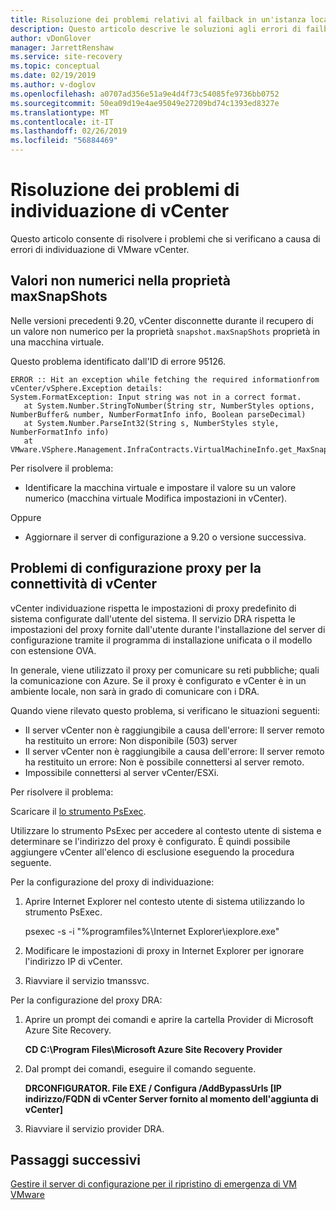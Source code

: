 ```yaml
---
title: Risoluzione dei problemi relativi al failback in un'istanza locale durante il ripristino di emergenza di macchine virtuali VMware in Azure con Azure Site Recovery | Microsoft Docs
description: Questo articolo descrive le soluzioni agli errori di failback e riprotezione che possono verificarsi durante il ripristino di emergenza di macchine virtuali VMware in Azure con Azure Site Recovery.
author: vDonGlover
manager: JarrettRenshaw
ms.service: site-recovery
ms.topic: conceptual
ms.date: 02/19/2019
ms.author: v-doglov
ms.openlocfilehash: a0707ad356e51a9e4d4f73c54085fe9736bb0752
ms.sourcegitcommit: 50ea09d19e4ae95049e27209bd74c1393ed8327e
ms.translationtype: MT
ms.contentlocale: it-IT
ms.lasthandoff: 02/26/2019
ms.locfileid: "56884469"
---
```

# <a name="troubleshoot-vcenter-discovery-failures"></a>Risoluzione dei problemi di individuazione di vCenter

Questo articolo consente di risolvere i problemi che si verificano a causa di errori di individuazione di VMware vCenter.

## <a name="non-numeric-values-in-the-maxsnapshots-property"></a>Valori non numerici nella proprietà maxSnapShots

Nelle versioni precedenti 9.20, vCenter disconnette durante il recupero di un valore non numerico per la proprietà `snapshot.maxSnapShots` proprietà in una macchina virtuale.

Questo problema identificato dall'ID di errore 95126.

    ERROR :: Hit an exception while fetching the required informationfrom vCenter/vSphere.Exception details:
    System.FormatException: Input string was not in a correct format.
       at System.Number.StringToNumber(String str, NumberStyles options, NumberBuffer& number, NumberFormatInfo info, Boolean parseDecimal)
       at System.Number.ParseInt32(String s, NumberStyles style, NumberFormatInfo info)
       at VMware.VSphere.Management.InfraContracts.VirtualMachineInfo.get_MaxSnapshots()
    
Per risolvere il problema:

- Identificare la macchina virtuale e impostare il valore su un valore numerico (macchina virtuale Modifica impostazioni in vCenter).

Oppure

- Aggiornare il server di configurazione a 9.20 o versione successiva.

## <a name="proxy-configuration-issues-for-vcenter-connectivity"></a>Problemi di configurazione proxy per la connettività di vCenter

vCenter individuazione rispetta le impostazioni di proxy predefinito di sistema configurate dall'utente del sistema. Il servizio DRA rispetta le impostazioni del proxy fornite dall'utente durante l'installazione del server di configurazione tramite il programma di installazione unificata o il modello con estensione OVA. 

In generale, viene utilizzato il proxy per comunicare su reti pubbliche; quali la comunicazione con Azure. Se il proxy è configurato e vCenter è in un ambiente locale, non sarà in grado di comunicare con i DRA.

Quando viene rilevato questo problema, si verificano le situazioni seguenti:

- Il server vCenter <vCenter> non è raggiungibile a causa dell'errore: Il server remoto ha restituito un errore: Non disponibile (503) server
- Il server vCenter <vCenter> non è raggiungibile a causa dell'errore: Il server remoto ha restituito un errore: Non è possibile connettersi al server remoto.
- Impossibile connettersi al server vCenter/ESXi.

Per risolvere il problema:

Scaricare il [lo strumento PsExec](https://aka.ms/PsExec). 

Utilizzare lo strumento PsExec per accedere al contesto utente di sistema e determinare se l'indirizzo del proxy è configurato. È quindi possibile aggiungere vCenter all'elenco di esclusione eseguendo la procedura seguente.

Per la configurazione del proxy di individuazione:

1. Aprire Internet Explorer nel contesto utente di sistema utilizzando lo strumento PsExec.
    
    psexec -s -i "%programfiles%\Internet Explorer\iexplore.exe"

2. Modificare le impostazioni di proxy in Internet Explorer per ignorare l'indirizzo IP di vCenter.
3. Riavviare il servizio tmanssvc.

Per la configurazione del proxy DRA:

1. Aprire un prompt dei comandi e aprire la cartella Provider di Microsoft Azure Site Recovery.
 
    **CD C:\Program Files\Microsoft Azure Site Recovery Provider**

3. Dal prompt dei comandi, eseguire il comando seguente.
   
   **DRCONFIGURATOR. File EXE / Configura /AddBypassUrls [IP indirizzo/FQDN di vCenter Server fornito al momento dell'aggiunta di vCenter]**

4. Riavviare il servizio provider DRA.

## <a name="next-steps"></a>Passaggi successivi

[Gestire il server di configurazione per il ripristino di emergenza di VM VMware](https://docs.microsoft.com/azure/site-recovery/vmware-azure-manage-configuration-server#refresh-configuration-server) 
